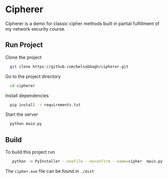 
# Cipherer

Cipherer is a demo for classic cipher methods built in partial fulfillment of my network security course.

## Run Project

Clone the project

```bash
  git clone https://github.com/belsabbagh/cipherer.git
```

Go to the project directory

```bash
  cd cipherer
```

Install dependencies

```bash
  pip install -r requirements.txt
```

Start the server

```bash
  python main.py
```

## Build

To build this project run

```bash
   python -m PyInstaller --onefile --noconfirm --name=cipher  main.py 
```

The `cipher.exe` file can be found in `./dist`
